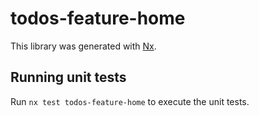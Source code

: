 # todos-feature-home

This library was generated with [Nx](https://nx.dev).

## Running unit tests

Run `nx test todos-feature-home` to execute the unit tests.
